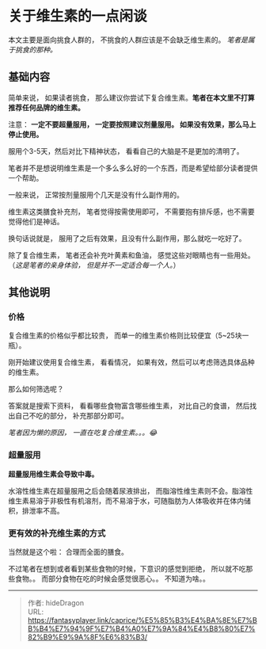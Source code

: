 # 关于维生素的一点闲谈


本文主要是面向挑食人群的， 不挑食的人群应该是不会缺乏维生素的。  *笔者是属于挑食的那种。*



## 基础内容

简单来说， 如果读者挑食， 那么建议你尝试下复合维生素。**笔者在本文里不打算推荐任何品牌的维生素。**

注意： **一定不要超量服用， 一定要按照建议剂量服用。 如果没有效果，那么马上停止使用。**

服用个3-5天，然后对比下精神状态， 看看自己的大脑是不是更加的清明了。  

笔者并不是想说明维生素是一个多么多么好的一个东西，而是希望给部分读者提供一个帮助。

一般来说， 正常按剂量服用个几天是没有什么副作用的。

维生素这类膳食补充剂， 笔者觉得按需使用即可， 不需要抱有排斥感，也不需要觉得他们是神话。

换句话说就是， 服用了之后有效果，且没有什么副作用，那么就吃一吃好了。

除了复合维生素， 笔者还会补充叶黄素和鱼油， 感觉这些对眼睛也有一些用处。（*这是笔者的亲身体验， 但是并不一定适合每一个人。*）





## 其他说明

### 价格

复合维生素的价格似乎都比较贵， 而单一的维生素价格则比较便宜（5~25块一瓶）。

刚开始建议使用复合维生素， 看看情况， 如果有效，然后可以考虑筛选具体品种的维生素。

那么如何筛选呢？   

答案就是搜索下资料， 看看哪些食物富含哪些维生素， 对比自己的食谱， 然后找出自己不吃的部分， 补充那部分即可。 

*笔者因为懒的原因， 一直在吃复合维生素。。。:joy:*



### 超量服用

**超量服用维生素会导致中毒。**

水溶性维生素在超量服用之后会随着尿液排出， 而脂溶性维生素则不会。脂溶性维生素易溶于非极性有机溶剂，而不易溶于水，可随脂肪为人体吸收并在体内储积，排泄率不高。



### 更有效的补充维生素的方式

当然就是这个啦：  合理而全面的膳食。 

不过笔者在想到或者看到某些食物的时候，下意识的感觉到拒绝， 所以就不吃那些食物。。  而部分食物在吃的时候会感觉很恶心。。  不知道为啥。。 


---

> 作者: hideDragon  
> URL: https://fantasyplayer.link/caprice/%E5%85%B3%E4%BA%8E%E7%BB%B4%E7%94%9F%E7%B4%A0%E7%9A%84%E4%B8%80%E7%82%B9%E9%9A%8F%E6%83%B3/  

